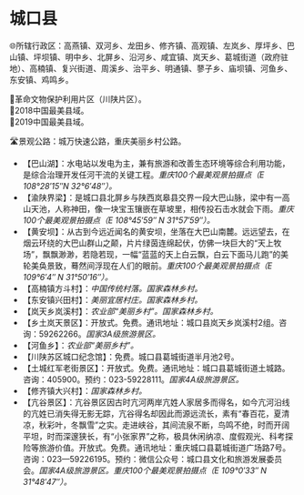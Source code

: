 # 城口县  
🌐所辖行政区：高燕镇、双河乡、龙田乡、修齐镇、高观镇、左岚乡、厚坪乡、巴山镇、坪坝镇、明中乡、北屏乡、沿河乡、咸宜镇、岚天乡、葛城街道（政府驻地）、高楠镇、复兴街道、周溪乡、治平乡、明通镇、蓼子乡、庙坝镇、河鱼乡、东安镇、鸡鸣乡。  
  
🚩革命文物保护利用片区（川陕片区）。  
🏅2018中国最美县域。  
🏅2019中国最美县域。  
  
🛣️景观公路：城万快速公路，重庆美丽乡村公路。  
  
* 【巴山湖】：水电站以发电为主，兼有旅游和改善生态环境等综合利用功能，是综合治理开发任河干流的关键工程。*重庆100个最美观景拍摄点（E 108°28′15″N 32°6′48″）。*  
* 【渝陕界梁】：是城口县北屏乡与陕西岚皋县交界一段大巴山脉，梁中有一高山天池，人称神田，像一块宝玉镶嵌在草坡里，相传投石击水就会下雨。*重庆100个最美观景拍摄点（E 108°45′59″ N 31°57′59″）。*  
* 【黄安坝】：从古到今远近闻名的黄安坝，坐落在大巴山南麓。远远望去，在烟云环绕的大巴山群山之颠，片片绿茵连绵起伏，仿佛一块巨大的“天上牧场”，飘飘渺渺，若隐若现，一幅“蓝蓝的天上白云飘，白云下面马儿跑”的美轮美奂景致，蓦然间浮现在人们的眼前。*重庆100个最美观景拍摄点（E 109°6′4″ N 31°50′16″）。*  
* 【高楠镇方斗村】：*中国传统村落。国家森林乡村。*  
* 【东安镇兴田村】：*美丽宜居村庄。国家森林乡村。*  
* 【岚天乡岚溪村】：*农业部“美丽乡村”。国家森林乡村。*  
* 【乡土岚天景区】：开放式。免费。通讯地址：城口县岚天乡岚溪村2组。咨询：59262266。*国家3A级旅游景区。*  
* 【河鱼乡】：*农业部“美丽乡村”。*  
* 【川陕苏区城口纪念馆】：免费。城口县葛城街道半月池2号。  
* 【土城红军老街景区】：开放式。免费。通讯地址：城口县葛城街道土城路。咨询：405900。预约：023-59228111。*国家4A级旅游景区。*  
* 【修齐镇大兴村】：*国家森林乡村。*  
* 【亢谷景区】：亢谷景区因古时亢河两岸亢姓人家居多而得名，如今亢河沿线的亢姓已消失得无影无踪，亢谷得名却因此而源远流长，素有“春百花，夏清凉，秋彩叶，冬飘雪”之实。走进峡谷，其间流泉不断，鸟鸣不绝，时而开阔平坦，时而深邃狭长，有“小张家界”之称，极具休闲纳凉、度假观光、科考探险等旅游价值。开放式。免费。通讯地址：重庆城口县葛城街道广场路7号。咨询：023—59226195。预约：微信公众号：城口县文化和旅游发展委员会。*国家4A级旅游景区。重庆100个最美观景拍摄点（E 109°0′33″ N 31°48′47″）。*  
